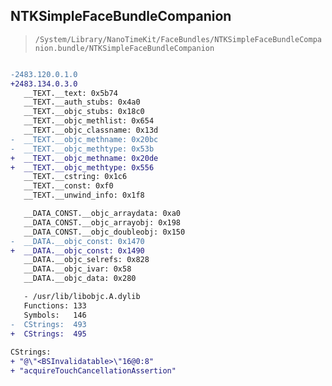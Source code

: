 ## NTKSimpleFaceBundleCompanion

> `/System/Library/NanoTimeKit/FaceBundles/NTKSimpleFaceBundleCompanion.bundle/NTKSimpleFaceBundleCompanion`

```diff

-2483.120.0.1.0
+2483.134.0.3.0
   __TEXT.__text: 0x5b74
   __TEXT.__auth_stubs: 0x4a0
   __TEXT.__objc_stubs: 0x18c0
   __TEXT.__objc_methlist: 0x654
   __TEXT.__objc_classname: 0x13d
-  __TEXT.__objc_methname: 0x20bc
-  __TEXT.__objc_methtype: 0x53b
+  __TEXT.__objc_methname: 0x20de
+  __TEXT.__objc_methtype: 0x556
   __TEXT.__cstring: 0x1c6
   __TEXT.__const: 0xf0
   __TEXT.__unwind_info: 0x1f8

   __DATA_CONST.__objc_arraydata: 0xa0
   __DATA_CONST.__objc_arrayobj: 0x198
   __DATA_CONST.__objc_doubleobj: 0x150
-  __DATA.__objc_const: 0x1470
+  __DATA.__objc_const: 0x1490
   __DATA.__objc_selrefs: 0x828
   __DATA.__objc_ivar: 0x58
   __DATA.__objc_data: 0x280

   - /usr/lib/libobjc.A.dylib
   Functions: 133
   Symbols:   146
-  CStrings:  493
+  CStrings:  495
 
CStrings:
+ "@\"<BSInvalidatable>\"16@0:8"
+ "acquireTouchCancellationAssertion"

```
